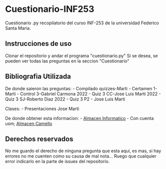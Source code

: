 # Cuestionario-INF253
Cuestionario .py recopilatorio del curso INF-253 de la universidad Federico Santa Maria.

## Instrucciones de uso

Clonar el repositorio y andar el programa "cuestionario.py"
Si se desea, se pueden ver todas las preguntas en la seccion "Cuestionario"

## Bibliografia Utilizada

De donde saieron las preguntas:
    - Compilado quizzes-Marti
    - Certamen 1-Marti
    - Control 3-Gabriel Carmona 2022
    - Quiz 3 CC-Jose Luis Marti 2022
    - Quiz 3 SJ-Roberto Diaz 2022
    - Quiz 3 P2 - Jose Luis Marti


Clases:
    - Presentaciones Jose Marti

De donde obtener esta informacion:
    - [Almacen Informatico](https://onedrive.live.com/?id=4B834E9512402066!164&cid=4B834E9512402066&redeem=aHR0cHM6Ly8xZHJ2Lm1zL2YvYy80YjgzNGU5NTEyNDAyMDY2L0VtWWdRQktWVG9NZ2dFdWtBQUFBQUFBQjAzX3haX2hjNVN5bC04UlJPZm41UEE_ZT1BQ3NTZzM)
    - Con cuenta usm; [Almacen Camello](https://usmcl-my.sharepoint.com/:f:/g/personal/carlos_bravora_usm_cl/Et9ifP3zE8RMlQtTDj2X2pgB3FFeag78iDEe6ecSs4MJgA?e=xsGAea)

## Derechos reservados

No me guardo el derecho de ninguna pregunta que esta aqui, es mas, si hay errores no me cuenten como su causa de mal nota... Ruego que cualquier error indicarlo en la parte de issues del repositorio.
